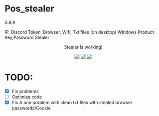 # Pos_stealer
<p>0.8.9</p>
<p>IP, Discord Token, Browser, Wifi, Txt files (on desktop) Windows Product Key,Password Stealer</p>

<p align="center">
  Stealer Is working! 
</p>
<p align="center">
  <img src="https://i114.fastpic.ru/big/2021/0515/12/f53b999b3d3729b7832520c8aad75d12.png">
  <img src="https://i114.fastpic.ru/big/2021/0515/b0/ed99bd3c57277c12881e359993f903b0.png">
  <img src="https://i114.fastpic.ru/big/2021/0515/f3/596fd03b4622b73dde64b3b40b7ac2f3.png">
</p>

# TODO:
- [x] Fix problems
- [ ] Optimize code
- [x] Fix A one problem with clean txt files with stealed browser passwords/Cookie
